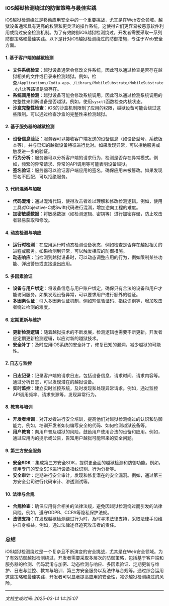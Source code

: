 ### iOS越狱检测绕过的防御策略与最佳实践

iOS越狱检测绕过是移动应用安全中的一个重要挑战，尤其是在Web安全领域。越狱设备通常具有更高的权限和更灵活的操作系统，这使得它们更容易被恶意软件利用或绕过安全检测机制。为了有效防御iOS越狱检测绕过，开发者需要采取一系列防御策略和最佳实践。以下是针对iOS越狱检测绕过的防御措施，专注于Web安全方面。

#### 1. **基于客户端的越狱检测**
   - **文件系统检查**：越狱设备通常会修改文件系统，因此可以通过检查是否存在越狱相关的文件或目录来检测越狱。例如，检查`/Applications/Cydia.app`、`/Library/MobileSubstrate/MobileSubstrate.dylib`等路径是否存在。
   - **系统调用检测**：越狱设备可能会修改系统调用，因此可以通过检测系统调用的完整性来判断设备是否越狱。例如，使用`sysctl`函数检查内核状态。
   - **沙盒完整性检查**：iOS的沙盒机制限制了应用的权限，越狱设备可能会绕过这些限制。可以通过检查沙盒的完整性来检测越狱。

#### 2. **基于服务器的越狱检测**
   - **设备信息验证**：服务器可以接收客户端发送的设备信息（如设备型号、系统版本等），并与已知的越狱设备特征进行比对。如果发现异常，可以拒绝服务或触发进一步的验证。
   - **行为分析**：服务器可以分析客户端的请求行为，检测是否存在异常模式。例如，频繁的异常请求、异常的API调用等可能表明设备越狱。
   - **签名验证**：服务器可以验证客户端应用的签名，确保应用未被篡改。如果发现签名不匹配，可以拒绝服务。

#### 3. **代码混淆与加密**
   - **代码混淆**：通过混淆代码，使得攻击者难以理解和修改检测逻辑。例如，使用工具对Objective-C或Swift代码进行混淆，增加逆向工程的难度。
   - **加密敏感数据**：将敏感数据（如检测逻辑、密钥等）进行加密存储，防止攻击者轻易获取和修改。

#### 4. **动态检测与响应**
   - **运行时检测**：在应用运行时动态检测设备状态，例如检查是否存在越狱相关的进程或服务。如果检测到异常，可以触发相应的防御措施。
   - **动态响应**：当检测到越狱设备时，可以动态调整应用的行为，例如限制某些功能、弹出警告或直接退出应用。

#### 5. **多因素验证**
   - **设备与用户绑定**：将设备信息与用户账户绑定，确保只有合法的设备和用户才能访问服务。如果发现设备异常，可以要求用户进行额外的验证。
   - **多因素认证**：引入多因素认证机制，例如短信验证码、指纹识别等，增加攻击者绕过检测的难度。

#### 6. **定期更新与维护**
   - **更新检测逻辑**：随着越狱技术的不断发展，检测逻辑也需要不断更新。开发者应定期更新检测逻辑，以应对新的越狱技术。
   - **安全补丁**：及时应用iOS系统的安全补丁，修复已知的漏洞，减少越狱的可能性。

#### 7. **日志与监控**
   - **日志记录**：记录客户端的请求日志，包括设备信息、请求时间、请求内容等。通过分析日志，可以发现潜在的越狱设备。
   - **实时监控**：建立实时监控系统，及时发现和处理异常请求。例如，通过监控API调用频率、请求来源等，发现异常行为。

#### 8. **教育与培训**
   - **开发者培训**：对开发者进行安全培训，提高他们对越狱检测绕过的认识和防御能力。例如，培训开发者如何编写安全的代码、如何检测越狱设备等。
   - **用户教育**：向用户普及越狱的风险，鼓励用户使用合法的设备和应用。例如，通过应用内的提示或公告，告知用户越狱可能带来的安全问题。

#### 9. **第三方安全服务**
   - **安全SDK**：集成第三方安全SDK，提供更全面的越狱检测和防御功能。例如，使用专门的安全SDK进行设备指纹识别、行为分析等。
   - **安全审计**：定期进行安全审计，发现和修复潜在的安全漏洞。例如，通过第三方安全公司进行代码审计、渗透测试等。

#### 10. **法律与合规**
   - **合规检查**：确保应用符合相关的法律法规，避免因越狱检测绕过而引发的法律风险。例如，遵守GDPR、CCPA等隐私保护法规。
   - **法律支持**：在发现越狱检测绕过行为时，及时寻求法律支持，采取法律手段维护自身权益。例如，通过法律途径追究攻击者的责任。

### 总结
iOS越狱检测绕过是一个复杂且不断演变的安全挑战，尤其是在Web安全领域。为了有效防御越狱检测绕过，开发者需要采取多层次的防御策略，包括基于客户端和服务器的检测、代码混淆与加密、动态检测与响应、多因素验证、定期更新与维护、日志与监控、教育与培训、第三方安全服务以及法律与合规等。通过综合运用这些策略和最佳实践，开发者可以显著提高应用的安全性，减少越狱检测绕过的风险。

---

*文档生成时间: 2025-03-14 14:25:07*



